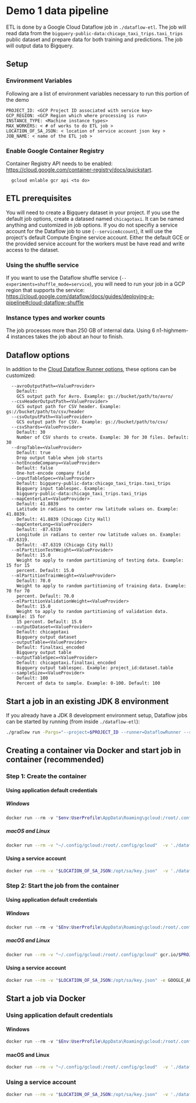 # Demo 1 data pipeline

ETL is done by a Google Cloud Dataflow job in `./dataflow-etl`. The job will read data from the `bigquery-public-data:chicago_taxi_trips.taxi_trips` public dataset and prepare data for both training and predictions. The job will output data to Bigquery. 

## Setup

### Environment Variables

Following are a list of environment variables necessary to run this portion of the demo

```
PROJECT_ID: <GCP Project ID associated with service key>
GCP_REGION: <GCP Region which where processing is run>
INSTANCE_TYPE: <Machine instance types>
MAX_WORKERS: < # of works to do ETL job >
LOCATION_OF_SA_JSON: < location of service account json key >
JOB_NAME: < name of the ETL job >
```

### Enable Google Container Registry

Container Registry API needs to be enabled: https://cloud.google.com/container-registry/docs/quickstart. 
```
  gcloud enlable gcr api <to do>
```

## ETL prerequisites

You will need to create a Bigquery dataset in your project. If you use the default job options, create a datased named `chicagotaxi`. It can be named anything and customized in job options. If you do not specifiy a service account for the Dataflow job to use (`--serviceAccount`), it will use the project's default Compute Engine service account. Either the default GCE or the provided service account for the workers must be have read and write access to the dataset.

### Using the shuffle service

If you want to use the Dataflow shuffle service (`--experiments=shuffle_mode=service`), you will need to run your job in a GCP region that supports the service: https://cloud.google.com/dataflow/docs/guides/deploying-a-pipeline#cloud-dataflow-shuffle

### Instance types and worker counts

The job processes more than 250 GB of internal data. Using 6 n1-highmem-4 instances takes the job about an hour to finish.

## Dataflow options

In addition to the [Cloud Dataflow Runner options](https://beam.apache.org/documentation/runners/dataflow/#pipeline-options), these options can be customized:

```
  --avroOutputPath=<ValueProvider>
    Default: 
    GCS output path for Avro. Example: gs://bucket/path/to/avro/
  --csvHeaderOutputPath=<ValueProvider>
    GCS output path for CSV header. Example: gs://bucket/path/to/csv/header
  --csvOutputPath=<ValueProvider>
    GCS output path for CSV. Example: gs://bucket/path/to/csv/
  --csvShards=<ValueProvider>
    Default: 30
    Number of CSV shards to create. Example: 30 for 30 files. Default: 30
  --dropTable=<ValueProvider>
    Default: true
    Drop output table when job starts
  --hotEncodeCompany=<ValueProvider>
    Default: false
    One-hot-encode company field
  --inputTableSpec=<ValueProvider>
    Default: bigquery-public-data:chicago_taxi_trips.taxi_trips
    Bigquery input tablespec. Example:
    bigquery-public-data:chicago_taxi_trips.taxi_trips
  --mapCenterLat=<ValueProvider>
    Default: 41.8839
    Latitude in radians to center row latitude values on. Example: 41.8839.
    Default: 41.8839 (Chicago City Hall)
  --mapCenterLong=<ValueProvider>
    Default: -87.6319
    Longitude in radians to center row latitude values on. Example: -87.6319.
    Default: -87.6319 (Chicago City Hall)
  --mlPartitionTestWeight=<ValueProvider>
    Default: 15.0
    Weight to apply to random partitioning of testing data. Example: 15 for 15
    percent. Default: 15.0
  --mlPartitionTrainWeight=<ValueProvider>
    Default: 70.0
    Weight to apply to random partitioning of training data. Example: 70 for 70
    percent. Default: 70.0
  --mlPartitionValidationWeight=<ValueProvider>
    Default: 15.0
    Weight to apply to random partitioning of validation data. Example: 15 for
    15 percent. Default: 15.0
  --outputDataset=<ValueProvider>
    Default: chicagotaxi
    Bigquery output dataset
  --outputTable=<ValueProvider>
    Default: finaltaxi_encoded
    Bigquery output table
  --outputTableSpec=<ValueProvider>
    Default: chicagotaxi.finaltaxi_encoded
    Bigquery output tablespec. Example: project_id:dataset.table
  --sampleSize=<ValueProvider>
    Default: 100
    Percent of data to sample. Example: 0-100. Default: 100
```

## Start a job in an existing JDK 8 environment

If you already have a JDK 8 development environment setup, Dataflow jobs can be started by running (from inside `./dataflow-etl`):

```bash
./gradlew run -Pargs="--project=$PROJECT_ID --runner=DataflowRunner --region=$GCP_REGION --workerMachineType=$INSTANCE_TYPE --maxNumWorkers=$MAX_WORKERS --experiments=shuffle_mode=service"
```

## Creating a container via Docker and start job in container (recommended)

### Step 1: Create the container

<to do: creating a docker images that can complete the source code and repo below >

#### Using application default credentials

##### Windows

```powershell
docker run --rm -v "$env:UserProfile\AppData\Roaming\gcloud:/root/.config/gcloud"  -v './dataflow-etl:/opt/etl' -w /opt/etl openjdk:8 ./gradlew jib --image gcr.io/$env:PROJECT_ID/$env:REPO_NAME"
```

##### macOS and Linux

```bash
docker run --rm -v "~/.config/gcloud:/root/.config/gcloud"  -v './dataflow-etl:/opt/etl' -w /opt/etl openjdk:8 ./gradlew jib --image gcr.io/$PROJECT_ID/$REPO_NAME"
```

#### Using a service account

```bash
docker run --rm -v "$LOCATION_OF_SA_JSON:/opt/sa/key.json"  -v './dataflow-etl:/opt/etl' -e GOOGLE_APPLICATION_CREDENTIALS=/opt/sa/key.json -w /opt/etl openjdk:8 ./gradlew jib --image gcr.io/$PROJECT_ID/$REPO_NAME"
```

### Step 2: Start the job from the container

#### Using application default credentials

##### Windows

```powershell
docker run --rm -v "$Env:UserProfile\AppData\Roaming\gcloud:/root/.config/gcloud" gcr.io/$PROJECT_ID/$REPO_NAME --project=$PROJECT_ID --runner=DataflowRunner --region=$GCP_REGION --workerMachineType=$INSTANCE_TYPE --maxNumWorkers=$MAX_WORKERS --experiments=shuffle_mode=service --jobName=$JOB_NAME
```

##### macOS and Linux

```bash
docker run --rm -v "~/.config/gcloud:/root/.config/gcloud" gcr.io/$PROJECT_ID/$REPO_NAME --project=$PROJECT_ID --runner=DataflowRunner --region=$GCP_REGION --workerMachineType=$INSTANCE_TYPE --maxNumWorkers=$MAX_WORKERS --experiments=shuffle_mode=service --jobName=$JOB_NAME
```

#### Using a service account

```bash
docker run --rm -v "$LOCATION_OF_SA_JSON:/opt/sa/key.json" -e GOOGLE_APPLICATION_CREDENTIALS=/opt/sa/key.json gcr.io/$PROJECT_ID/$REPO_NAME --project=$PROJECT_ID --runner=DataflowRunner --region=$GCP_REGION --workerMachineType=$INSTANCE_TYPE --maxNumWorkers=$MAX_WORKERS --experiments=shuffle_mode=service --jobName=$JOB_NAME
```

## Start a job via Docker

### Using application default credentials

#### Windows

```powershell
docker run --rm -v "$Env:UserProfile\AppData\Roaming\gcloud:/root/.config/gcloud"  -v '.\dataflow-etl\:/opt/etl' -w /opt/etl openjdk:8 ./gradlew run -Pargs="--project=$PROJECT_ID --runner=DataflowRunner --region=$GCP_REGION --workerMachineType=$INSTANCE_TYPE --maxNumWorkers=$MAX_WORKERS --experiments=shuffle_mode=service  --jobName=$JOB_NAME"
```

#### macOS and Linux

```bash
docker run --rm -v "~/.config/gcloud:/root/.config/gcloud"  -v './dataflow-etl\:/opt/etl' -w /opt/etl openjdk:8 ./gradlew run -Pargs="--project=$PROJECT_ID --runner=DataflowRunner --region=$GCP_REGION --workerMachineType=$INSTANCE_TYPE --maxNumWorkers=$MAX_WORKERS --experiments=shuffle_mode=service  --jobName=$JOB_NAME"
```

### Using a service account

```bash
docker run --rm -v "$LOCATION_OF_SA_JSON:/opt/sa/key.json"  -v './dataflow-etl\:/opt/etl' -e GOOGLE_APPLICATION_CREDENTIALS=/opt/sa/key.json -w /opt/etl openjdk:8 ./gradlew run -Pargs="--project=$PROJECT_ID --runner=DataflowRunner --region=$GCP_REGION --workerMachineType=$INSTANCE_TYPE --maxNumWorkers=$MAX_WORKERS --experiments=shuffle_mode=service  --jobName=$JOB_NAME"
```